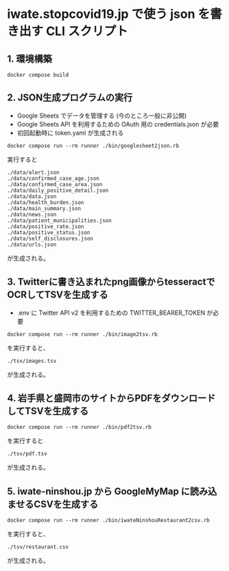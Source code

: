 # iwate.stopcovid19.jp で使う json を書き出す CLI スクリプト

## 1. 環境構築

```
docker compose build
```

## 2. JSON生成プログラムの実行

- Google Sheets でデータを管理する (今のところ一般に非公開)
- Google Sheets API を利用するための OAuth 用の credentials.json が必要
- 初回起動時に token.yaml が生成される

```
docker compose run --rm runner ./bin/googlesheet2json.rb
```

実行すると

```
./data/alert.json
./data/confirmed_case_age.json
./data/confirmed_case_area.json
./data/daily_positive_detail.json
./data/data.json
./data/health_burden.json
./data/main_summary.json
./data/news.json
./data/patient_municipalities.json
./data/positive_rate.json
./data/positive_status.json
./data/self_disclosures.json
./data/urls.json
```

が生成される。


## 3. Twitterに書き込まれたpng画像からtesseractでOCRしてTSVを生成する

- .env に Twitter API v2 を利用するための TWITTER_BEARER_TOKEN が必要

```
docker compose run --rm runner ./bin/image2tsv.rb
```

を実行すると、

```
./tsv/images.tsv
```

が生成される。


## 4. 岩手県と盛岡市のサイトからPDFをダウンロードしてTSVを生成する

```
docker compose run --rm runner ./bin/pdf2tsv.rb
```

を実行すると

```
./tsv/pdf.tsv
```

が生成される。


## 5. iwate-ninshou.jp から GoogleMyMap に読み込ませるCSVを生成する

```
docker compose run --rm runner ./bin/iwateNinshouRestaurant2csv.rb
```

を実行すると、

```
./tsv/restaurant.csv
```

が生成される。
